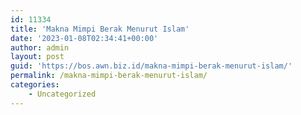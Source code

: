 ```yaml
---
id: 11334
title: 'Makna Mimpi Berak Menurut Islam'
date: '2023-01-08T02:34:41+00:00'
author: admin
layout: post
guid: 'https://bos.awn.biz.id/makna-mimpi-berak-menurut-islam/'
permalink: /makna-mimpi-berak-menurut-islam/
categories:
    - Uncategorized
---
```



